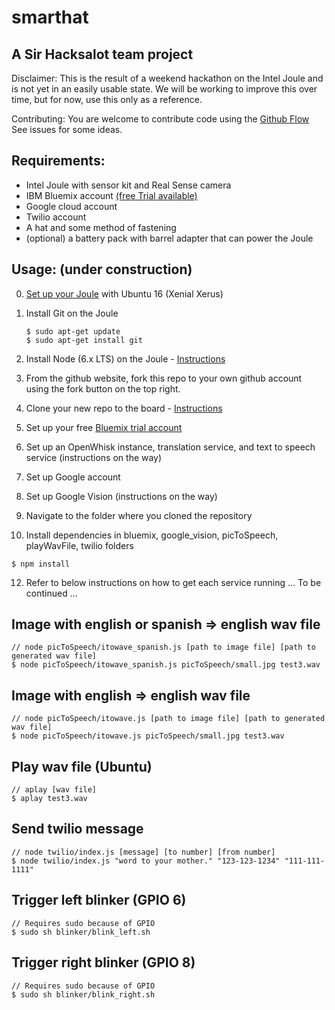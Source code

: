 # smarthat
## A Sir Hacksalot team project

Disclaimer: This is the result of a weekend hackathon on the Intel Joule and is not yet in an easily usable state.
We will be working to improve this over time, but for now, use this only as a reference.

Contributing: You are welcome to contribute code using the [Github Flow](https://guides.github.com/introduction/flow/)
See issues for some ideas.

## Requirements:
- Intel Joule with sensor kit and Real Sense camera
- IBM Bluemix account [(free Trial available)](https://www.ibm.com/bluemix)
- Google cloud account
- Twilio account
- A hat and some method of fastening
- (optional) a battery pack with barrel adapter that can power the Joule

## Usage: (under construction)

0. [Set up your Joule](https://software.intel.com/en-us/first-time-setup-for-joule) with Ubuntu 16 (Xenial Xerus)

1. Install Git on the Joule
   ```
   $ sudo apt-get update
   $ sudo apt-get install git
   ```
2. Install Node (6.x LTS) on the Joule - [Instructions](https://nodejs.org/en/download/package-manager/#debian-and-ubuntu-based-linux-distributions)
3. From the github website, fork this repo to your own github account using the fork button on the top right.
4. Clone your new repo to the board - [Instructions](https://help.github.com/articles/cloning-a-repository/)
5. Set up your free [Bluemix trial account](https://www.ibm.com/bluemix)
7. Set up an OpenWhisk instance, translation service, and text to speech service (instructions on the way)
8. Set up Google account
9. Set up Google Vision (instructions on the way)
10. Navigate to the folder where you cloned the repository
11. Install dependencies in bluemix, google_vision, picToSpeech, playWavFile, twilio folders
   ```
   $ npm install
   ```
12. Refer to below instructions on how to get each service running
... To be continued ...

## Image with english or spanish => english wav file

```
// node picToSpeech/itowave_spanish.js [path to image file] [path to generated wav file]
$ node picToSpeech/itowave_spanish.js picToSpeech/small.jpg test3.wav
```

## Image with english => english wav file

```
// node picToSpeech/itowave.js [path to image file] [path to generated wav file]
$ node picToSpeech/itowave.js picToSpeech/small.jpg test3.wav
```

## Play wav file (Ubuntu)
```
// aplay [wav file]
$ aplay test3.wav
```

## Send twilio message

```
// node twilio/index.js [message] [to number] [from number]
$ node twilio/index.js "word to your mother." "123-123-1234" "111-111-1111"
```

## Trigger left blinker (GPIO 6)
```
// Requires sudo because of GPIO
$ sudo sh blinker/blink_left.sh
```

## Trigger right blinker (GPIO 8)
```
// Requires sudo because of GPIO
$ sudo sh blinker/blink_right.sh
```
